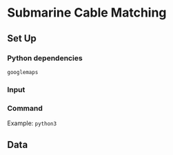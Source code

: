 # Submarine Cable Matching

## Set Up
### Python dependencies
```
googlemaps
```

### Input

### Command
Example: `python3 `

## Data